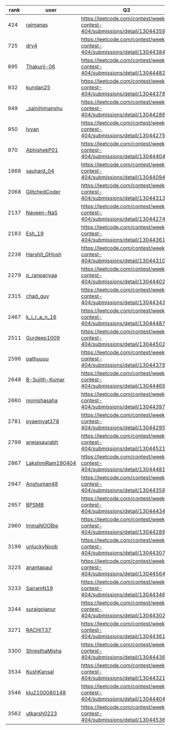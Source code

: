 | rank | user | Q3   |
| ---- | ---- | ---- |
| 424 | [rajmanas](https://leetcode.com/u/rajmanas) | https://leetcode.com/contest/weekly-contest-404/submissions/detail/1304435917 |
| 725 | [dry4](https://leetcode.com/u/dry4) | https://leetcode.com/contest/weekly-contest-404/submissions/detail/1304438444 |
| 895 | [Thakurji-06](https://leetcode.com/u/Thakurji-06) | https://leetcode.com/contest/weekly-contest-404/submissions/detail/1304448243 |
| 932 | [kundan25](https://leetcode.com/u/kundan25) | https://leetcode.com/contest/weekly-contest-404/submissions/detail/1304437888 |
| 949 | [_sainihimanshu](https://leetcode.com/u/_sainihimanshu) | https://leetcode.com/contest/weekly-contest-404/submissions/detail/1304428647 |
| 950 | [Ivyan](https://leetcode.com/u/Ivyan) | https://leetcode.com/contest/weekly-contest-404/submissions/detail/1304427523 |
| 970 | [AbhishekP01](https://leetcode.com/u/AbhishekP01) | https://leetcode.com/contest/weekly-contest-404/submissions/detail/1304440474 |
| 1668 | [sauhard_04](https://leetcode.com/u/sauhard_04) | https://leetcode.com/contest/weekly-contest-404/submissions/detail/1304409406 |
| 2068 | [GlitchedCoder](https://leetcode.com/u/GlitchedCoder) | https://leetcode.com/contest/weekly-contest-404/submissions/detail/1304431399 |
| 2137 | [Naveen-NaS](https://leetcode.com/u/Naveen-NaS) | https://leetcode.com/contest/weekly-contest-404/submissions/detail/1304427423 |
| 2183 | [Esh_19](https://leetcode.com/u/Esh_19) | https://leetcode.com/contest/weekly-contest-404/submissions/detail/1304436151 |
| 2238 | [Harshit_GHosh](https://leetcode.com/u/Harshit_GHosh) | https://leetcode.com/contest/weekly-contest-404/submissions/detail/1304431085 |
| 2279 | [p_ranpariyaa](https://leetcode.com/u/p_ranpariyaa) | https://leetcode.com/contest/weekly-contest-404/submissions/detail/1304440202 |
| 2315 | [chad_guy](https://leetcode.com/u/chad_guy) | https://leetcode.com/contest/weekly-contest-404/submissions/detail/1304434371 |
| 2467 | [k_i_r_a_n_16](https://leetcode.com/u/k_i_r_a_n_16) | https://leetcode.com/contest/weekly-contest-404/submissions/detail/1304448762 |
| 2511 | [Gurdeep1009](https://leetcode.com/u/Gurdeep1009) | https://leetcode.com/contest/weekly-contest-404/submissions/detail/1304450272 |
| 2596 | [pathuuuu](https://leetcode.com/u/pathuuuu) | https://leetcode.com/contest/weekly-contest-404/submissions/detail/1304437905 |
| 2648 | [B-Sujith-Kumar](https://leetcode.com/u/B-Sujith-Kumar) | https://leetcode.com/contest/weekly-contest-404/submissions/detail/1304446910 |
| 2660 | [monishasaha](https://leetcode.com/u/monishasaha) | https://leetcode.com/contest/weekly-contest-404/submissions/detail/1304439790 |
| 2781 | [pyaemyat378](https://leetcode.com/u/pyaemyat378) | https://leetcode.com/contest/weekly-contest-404/submissions/detail/1304429544 |
| 2799 | [anejasaurabh](https://leetcode.com/u/anejasaurabh) | https://leetcode.com/contest/weekly-contest-404/submissions/detail/1304452159 |
| 2867 | [LakshmiRam190404](https://leetcode.com/u/LakshmiRam190404) | https://leetcode.com/contest/weekly-contest-404/submissions/detail/1304448166 |
| 2947 | [Anshuman48](https://leetcode.com/u/Anshuman48) | https://leetcode.com/contest/weekly-contest-404/submissions/detail/1304435818 |
| 2957 | [BPSMB](https://leetcode.com/u/BPSMB) | https://leetcode.com/contest/weekly-contest-404/submissions/detail/1304443444 |
| 2960 | [ImmaNOOBie](https://leetcode.com/u/ImmaNOOBie) | https://leetcode.com/contest/weekly-contest-404/submissions/detail/1304428949 |
| 3199 | [unluckyNoob](https://leetcode.com/u/unluckyNoob) | https://leetcode.com/contest/weekly-contest-404/submissions/detail/1304430789 |
| 3225 | [anantapaul](https://leetcode.com/u/anantapaul) | https://leetcode.com/contest/weekly-contest-404/submissions/detail/1304456426 |
| 3233 | [SairamN19](https://leetcode.com/u/SairamN19) | https://leetcode.com/contest/weekly-contest-404/submissions/detail/1304434609 |
| 3244 | [surajgojanur](https://leetcode.com/u/surajgojanur) | https://leetcode.com/contest/weekly-contest-404/submissions/detail/1304430201 |
| 3271 | [RACHIT37](https://leetcode.com/u/RACHIT37) | https://leetcode.com/contest/weekly-contest-404/submissions/detail/1304436108 |
| 3300 | [ShresthaMisha](https://leetcode.com/u/ShresthaMisha) | https://leetcode.com/contest/weekly-contest-404/submissions/detail/1304443687 |
| 3534 | [KushKansal](https://leetcode.com/u/KushKansal) | https://leetcode.com/contest/weekly-contest-404/submissions/detail/1304432124 |
| 3546 | [klu2100080148](https://leetcode.com/u/klu2100080148) | https://leetcode.com/contest/weekly-contest-404/submissions/detail/1304440433 |
| 3562 | [utkarsh0223](https://leetcode.com/u/utkarsh0223) | https://leetcode.com/contest/weekly-contest-404/submissions/detail/1304453616 |

